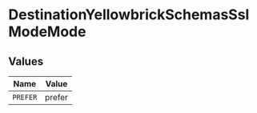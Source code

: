 # DestinationYellowbrickSchemasSslModeMode


## Values

| Name     | Value    |
| -------- | -------- |
| `PREFER` | prefer   |